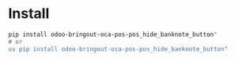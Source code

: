 # Install

```bash
pip install odoo-bringout-oca-pos-pos_hide_banknote_button"
# or
uv pip install odoo-bringout-oca-pos-pos_hide_banknote_button"
```
